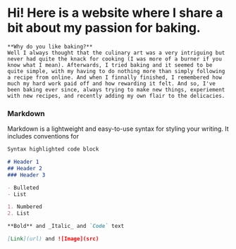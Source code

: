 # Hi! Here is a website where I share a bit about my passion for baking.

```
**Why do you like baking?**
Well I always thought that the culinary art was a very intriguing but never had quite the knack for cooking (I was more of a burner if you know what I mean). Afterwards, I tried baking and it seemed to be quite simple, with my having to do nothing more than simply following a recipe from online. And when I finnally finished, I remembered how much my hard work paid off and how rewarding it felt. And so, I've been baking ever since, always trying to make new things, experiement with new recipes, and recently adding my own flair to the delicacies.
```

### Markdown

Markdown is a lightweight and easy-to-use syntax for styling your writing. It includes conventions for

```markdown
Syntax highlighted code block

# Header 1
## Header 2
### Header 3

- Bulleted
- List

1. Numbered
2. List

**Bold** and _Italic_ and `Code` text

[Link](url) and ![Image](src)
```
